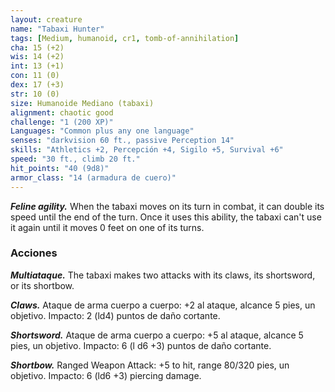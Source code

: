 ```yaml
---
layout: creature
name: "Tabaxi Hunter"
tags: [Medium, humanoid, cr1, tomb-of-annihilation]
cha: 15 (+2)
wis: 14 (+2)
int: 13 (+1)
con: 11 (0)
dex: 17 (+3)
str: 10 (0)
size: Humanoide Mediano (tabaxi)
alignment: chaotic good
challenge: "1 (200 XP)"
Languages: "Common plus any one language"
senses: "darkvision 60 ft., passive Perception 14"
skills: "Athletics +2, Percepción +4, Sigilo +5, Survival +6"
speed: "30 ft., climb 20 ft."
hit_points: "40 (9d8)"
armor_class: "14 (armadura de cuero)"
---
```


***Feline agility.*** When the tabaxi moves on its turn in combat, it can double its speed until the end of the turn. Once it uses this ability, the tabaxi can't use it again until it moves 0 feet on one of its turns.

### Acciones

***Multiataque.*** The tabaxi makes two attacks with its claws, its shortsword, or its shortbow.

***Claws.*** Ataque de arma cuerpo a cuerpo: +2 al ataque, alcance 5 pies, un objetivo. Impacto: 2 (ld4) puntos de daño cortante.

***Shortsword.*** Ataque de arma cuerpo a cuerpo: +5 al ataque, alcance 5 pies, un objetivo. Impacto: 6 (l d6 +3) puntos de daño cortante.

***Shortbow.*** Ranged Weapon Attack: +5 to hit, range 80/320 pies, un objetivo. Impacto: 6 (ld6 +3) piercing damage.